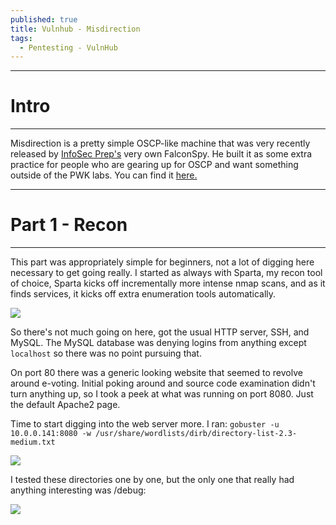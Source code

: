 ```yaml
---
published: true
title: Vulnhub - Misdirection
tags:
  - Pentesting - VulnHub
---
```

-----
# Intro
-----
Misdirection is a pretty simple OSCP-like machine that was very recently released by [InfoSec Prep's](https://discord.gg/YyWxwE) very own FalconSpy. He built it as some extra practice for people who are gearing up for OSCP and want something outside of the PWK labs. You can find it [here.](https://www.vulnhub.com/entry/misdirection-1,371/)

-----
# Part 1 - Recon
-----
This part was appropriately simple for beginners, not a lot of digging here necessary to get going really. I started as always with Sparta, my recon tool of choice, Sparta kicks off incrementally more intense nmap scans, and as it finds services, it kicks off extra enumeration tools automatically.

![]({{site.baseurl}}/assets/images/misdirection/01.png)

So there's not much going on here, got the usual HTTP server, SSH, and MySQL. The MySQL database was denying logins from anything except `localhost` so there was no point pursuing that.

On port 80 there was a generic looking website that seemed to revolve around e-voting. Initial poking around and source code examination didn't turn anything up, so I took a peek at what was running on port 8080. Just the default Apache2 page.

Time to start digging into the web server more. I ran:
`gobuster -u 10.0.0.141:8080 -w /usr/share/wordlists/dirb/directory-list-2.3-medium.txt`

![]({{site.baseurl}}/assets/images/misdirection/02.png)

I tested these directories one by one, but the only one that really had anything interesting was /debug:

![]({{site.baseurl}}/assets/images/misdirection/03.png)
